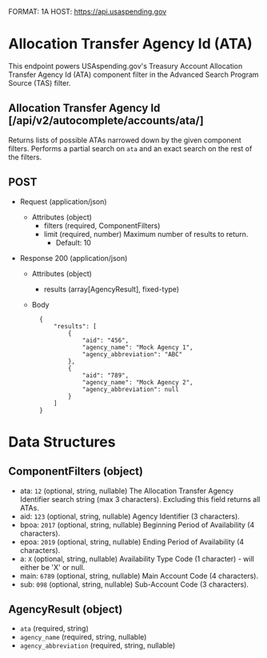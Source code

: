 FORMAT: 1A
HOST: https://api.usaspending.gov

# Allocation Transfer Agency Id (ATA)

This endpoint powers USAspending.gov's Treasury Account Allocation Transfer Agency Id (ATA) component filter in the Advanced Search Program Source (TAS) filter.

## Allocation Transfer Agency Id [/api/v2/autocomplete/accounts/ata/]

Returns lists of possible ATAs narrowed down by the given component filters. Performs a partial search on `ata` and an exact search on the rest of the filters.

## POST
+ Request (application/json)
    + Attributes (object)
        + filters (required, ComponentFilters)
        + limit (required, number)
            Maximum number of results to return.
            + Default: 10

+ Response 200 (application/json)
    + Attributes (object)
        + results (array[AgencyResult], fixed-type)

    + Body

            {
                "results": [
                    {
                        "aid": "456",
                        "agency_name": "Mock Agency 1",
                        "agency_abbreviation": "ABC"
                    },
                    {
                        "aid": "789",
                        "agency_name": "Mock Agency 2",
                        "agency_abbreviation": null
                    }
                ]
            }

# Data Structures

## ComponentFilters (object)
+ ata: `12` (optional, string, nullable)
    The Allocation Transfer Agency Identifier search string (max 3 characters). Excluding this field returns all ATAs.
+ aid: `123` (optional, string, nullable)
    Agency Identifier (3 characters).
+ bpoa: `2017` (optional, string, nullable)
    Beginning Period of Availability (4 characters).
+ epoa: `2019` (optional, string, nullable)
    Ending Period of Availability (4 characters).
+ a: `X` (optional, string, nullable)
    Availability Type Code (1 character) - will either be 'X' or null.
+ main: `6789` (optional, string, nullable)
    Main Account Code (4 characters).
+ sub: `098` (optional, string, nullable)
    Sub-Account Code (3 characters).

## AgencyResult (object)
+ `ata` (required, string)
+ `agency_name` (required, string, nullable)
+ `agency_abbreviation` (required, string, nullable)
